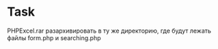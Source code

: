 # Task
PHPExcel.rar разархивировать в ту же директорию, где будут лежать файлы form.php и searching.php
